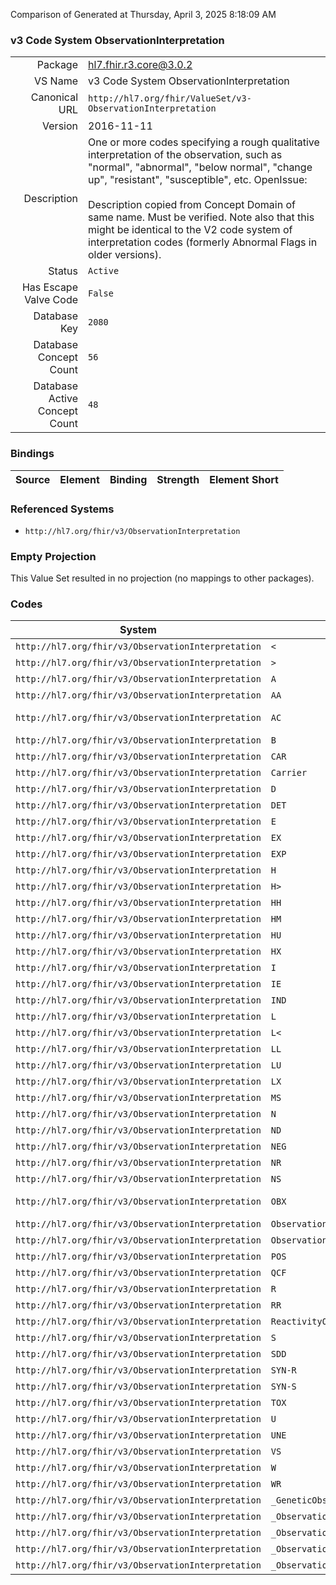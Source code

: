 Comparison of 
Generated at Thursday, April 3, 2025 8:18:09 AM

### v3 Code System ObservationInterpretation

|      |     |
| ---: | --- |
| Package | hl7.fhir.r3.core@3.0.2 |
| VS Name | v3 Code System ObservationInterpretation |
| Canonical URL | `http://hl7.org/fhir/ValueSet/v3-ObservationInterpretation` |
| Version | 2016-11-11 |
| Description | One or more codes specifying a rough qualitative interpretation of the observation, such as "normal", "abnormal", "below normal", "change up", "resistant", "susceptible", etc.  OpenIssue:<br/><br/>Description copied from Concept Domain of same name.  Must be verified.  Note also that this might be identical to the V2 code system of interpretation codes (formerly Abnormal Flags in older versions). |
| Status | `Active` |
| Has Escape Valve Code | `False` |
| Database Key | `2080` |
| Database Concept Count | `56` |
| Database Active Concept Count | `48` |
### Bindings

| Source | Element | Binding | Strength | Element Short |
| ------ | ------- | ------- | -------- | ------------- |

### Referenced Systems

* `http://hl7.org/fhir/v3/ObservationInterpretation`
### Empty Projection

This Value Set resulted in no projection (no mappings to other packages).

### Codes

| System | Code | Display |
| ------ | ---- | ------- |
| `http://hl7.org/fhir/v3/ObservationInterpretation` | `<` | Off scale low |
| `http://hl7.org/fhir/v3/ObservationInterpretation` | `>` | Off scale high |
| `http://hl7.org/fhir/v3/ObservationInterpretation` | `A` | Abnormal |
| `http://hl7.org/fhir/v3/ObservationInterpretation` | `AA` | Critical abnormal |
| `http://hl7.org/fhir/v3/ObservationInterpretation` | `AC` | Anti-complementary substances present |
| `http://hl7.org/fhir/v3/ObservationInterpretation` | `B` | Better |
| `http://hl7.org/fhir/v3/ObservationInterpretation` | `CAR` | Carrier |
| `http://hl7.org/fhir/v3/ObservationInterpretation` | `Carrier` | Carrier |
| `http://hl7.org/fhir/v3/ObservationInterpretation` | `D` | Significant change down |
| `http://hl7.org/fhir/v3/ObservationInterpretation` | `DET` | Detected |
| `http://hl7.org/fhir/v3/ObservationInterpretation` | `E` | Equivocal |
| `http://hl7.org/fhir/v3/ObservationInterpretation` | `EX` | outside threshold |
| `http://hl7.org/fhir/v3/ObservationInterpretation` | `EXP` | Expected |
| `http://hl7.org/fhir/v3/ObservationInterpretation` | `H` | High |
| `http://hl7.org/fhir/v3/ObservationInterpretation` | `H>` | Significantly high |
| `http://hl7.org/fhir/v3/ObservationInterpretation` | `HH` | Critical high |
| `http://hl7.org/fhir/v3/ObservationInterpretation` | `HM` | Hold for Medical Review |
| `http://hl7.org/fhir/v3/ObservationInterpretation` | `HU` | Significantly high |
| `http://hl7.org/fhir/v3/ObservationInterpretation` | `HX` | above high threshold |
| `http://hl7.org/fhir/v3/ObservationInterpretation` | `I` | Intermediate |
| `http://hl7.org/fhir/v3/ObservationInterpretation` | `IE` | Insufficient evidence |
| `http://hl7.org/fhir/v3/ObservationInterpretation` | `IND` | Indeterminate |
| `http://hl7.org/fhir/v3/ObservationInterpretation` | `L` | Low |
| `http://hl7.org/fhir/v3/ObservationInterpretation` | `L<` | Significantly low |
| `http://hl7.org/fhir/v3/ObservationInterpretation` | `LL` | Critical low |
| `http://hl7.org/fhir/v3/ObservationInterpretation` | `LU` | Significantly low |
| `http://hl7.org/fhir/v3/ObservationInterpretation` | `LX` | below low threshold |
| `http://hl7.org/fhir/v3/ObservationInterpretation` | `MS` | moderately susceptible |
| `http://hl7.org/fhir/v3/ObservationInterpretation` | `N` | Normal |
| `http://hl7.org/fhir/v3/ObservationInterpretation` | `ND` | Not detected |
| `http://hl7.org/fhir/v3/ObservationInterpretation` | `NEG` | Negative |
| `http://hl7.org/fhir/v3/ObservationInterpretation` | `NR` | Non-reactive |
| `http://hl7.org/fhir/v3/ObservationInterpretation` | `NS` | Non-susceptible |
| `http://hl7.org/fhir/v3/ObservationInterpretation` | `OBX` | Interpretation qualifiers in separate OBX segments |
| `http://hl7.org/fhir/v3/ObservationInterpretation` | `ObservationInterpretationDetection` | ObservationInterpretationDetection |
| `http://hl7.org/fhir/v3/ObservationInterpretation` | `ObservationInterpretationExpectation` | ObservationInterpretationExpectation |
| `http://hl7.org/fhir/v3/ObservationInterpretation` | `POS` | Positive |
| `http://hl7.org/fhir/v3/ObservationInterpretation` | `QCF` | Quality control failure |
| `http://hl7.org/fhir/v3/ObservationInterpretation` | `R` | Resistant |
| `http://hl7.org/fhir/v3/ObservationInterpretation` | `RR` | Reactive |
| `http://hl7.org/fhir/v3/ObservationInterpretation` | `ReactivityObservationInterpretation` | ReactivityObservationInterpretation |
| `http://hl7.org/fhir/v3/ObservationInterpretation` | `S` | Susceptible |
| `http://hl7.org/fhir/v3/ObservationInterpretation` | `SDD` | Susceptible-dose dependent |
| `http://hl7.org/fhir/v3/ObservationInterpretation` | `SYN-R` | Synergy - resistant |
| `http://hl7.org/fhir/v3/ObservationInterpretation` | `SYN-S` | Synergy - susceptible |
| `http://hl7.org/fhir/v3/ObservationInterpretation` | `TOX` | Cytotoxic substance present |
| `http://hl7.org/fhir/v3/ObservationInterpretation` | `U` | Significant change up |
| `http://hl7.org/fhir/v3/ObservationInterpretation` | `UNE` | Unexpected |
| `http://hl7.org/fhir/v3/ObservationInterpretation` | `VS` | very susceptible |
| `http://hl7.org/fhir/v3/ObservationInterpretation` | `W` | Worse |
| `http://hl7.org/fhir/v3/ObservationInterpretation` | `WR` | Weakly reactive |
| `http://hl7.org/fhir/v3/ObservationInterpretation` | `_GeneticObservationInterpretation` | GeneticObservationInterpretation |
| `http://hl7.org/fhir/v3/ObservationInterpretation` | `_ObservationInterpretationChange` | ObservationInterpretationChange |
| `http://hl7.org/fhir/v3/ObservationInterpretation` | `_ObservationInterpretationExceptions` | ObservationInterpretationExceptions |
| `http://hl7.org/fhir/v3/ObservationInterpretation` | `_ObservationInterpretationNormality` | ObservationInterpretationNormality |
| `http://hl7.org/fhir/v3/ObservationInterpretation` | `_ObservationInterpretationSusceptibility` | ObservationInterpretationSusceptibility |
